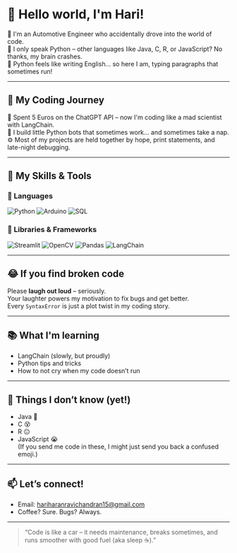 # 👋 Hello world, I'm Hari!

🚗 I'm an Automotive Engineer who accidentally drove into the world of code.  
🐍 I only speak Python – other languages like Java, C, R, or JavaScript? No thanks, my brain crashes.  
💬 Python feels like writing English... so here I am, typing paragraphs that sometimes run!

---

## 🧠 My Coding Journey

💸 Spent 5 Euros on the ChatGPT API – now I'm coding like a mad scientist with LangChain.  
🤖 I build little Python bots that sometimes work... and sometimes take a nap.  
⚙️ Most of my projects are held together by hope, print statements, and late-night debugging.

---

## 🧰 My Skills & Tools

### 🐍 Languages
![Python](https://img.shields.io/badge/Python-3776AB?style=for-the-badge&logo=python&logoColor=white) ![Arduino](https://img.shields.io/badge/Arduino-00979D?style=for-the-badge&logo=arduino&logoColor=white)  ![SQL](https://img.shields.io/badge/SQL-4479A1?style=for-the-badge&logo=mysql&logoColor=white)



### 🧠 Libraries & Frameworks
![Streamlit](https://img.shields.io/badge/Streamlit-FF4B4B?style=for-the-badge&logo=streamlit&logoColor=white)  ![OpenCV](https://img.shields.io/badge/OpenCV-5C3EE8?style=for-the-badge&logo=opencv&logoColor=white)  ![Pandas](https://img.shields.io/badge/Pandas-150458?style=for-the-badge&logo=pandas&logoColor=white)  ![LangChain](https://img.shields.io/badge/LangChain-000000?style=for-the-badge&logo=OpenAI&logoColor=white)




---

## 😂 If you find broken code

Please **laugh out loud** – seriously.  
Your laughter powers my motivation to fix bugs and get better.  
Every `SyntaxError` is just a plot twist in my coding story.

---

## 📚 What I'm learning

- LangChain (slowly, but proudly)
- Python tips and tricks
- How to not cry when my code doesn’t run

---

## 🚫 Things I don’t know (yet!)

- Java 😬  
- C 😵  
- R 😐  
- JavaScript 😭  
(If you send me code in these, I might just send you back a confused emoji.)

---

## 📫 Let’s connect!

- Email: hariharanravichandran15@gmail.com  
- Coffee? Sure. Bugs? Always.

---

> “Code is like a car – it needs maintenance, breaks sometimes, and runs smoother with good fuel (aka sleep ☕).”
